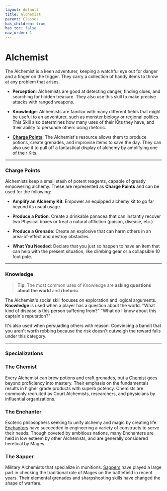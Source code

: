 ```yaml
---
layout: default
title: Alchemist
parent: Classes
has_children: true
has_toc: false
nav_order: 1
---
```


# Alchemist

The Alchemist is a keen adventurer, keeping a watchful eye out for danger and a finger on the trigger. They carry a collection of handy items to throw at any problem that arises.

- **<span style="color: {{ site.alchemist_color }}">Perception</span>**: Alchemists are good at detecting danger, finding clues, and searching for hidden treasure. They also use this skill to make precise attacks with ranged weapons.

- **<span style="color: {{ site.alchemist_color }}">Knowledge</span>**: Alchemists are familiar with many different fields that might be useful to an adventurer, such as monster biology or regional politics. This Skill also determines how many uses of their Kits they have, and their ability to persuade others using rhetoric.

- **[Charge Points](#charge-points)**: The Alchemist's resource allows them to produce potions, create grenades, and improvise items to save the day. They can also use it to pull off a fantastical display of alchemy by amplifying one of their Kits.

---

### Charge Points

Alchemists keep a small stash of potent reagents, capable of greatly empowering alchemy. These are represented as **Charge Points** and can be used for the following:

- **Amplify an Alchemy Kit**: Empower an equipped alchemy kit to go far beyond its usual usage.

- **Produce a Potion**: Create a drinkable panacea that can instantly recover two Physical boxes or treat a natural affliction (poison, disease, etc.)

- **Produce a Grenade**: Create an explosive that can harm others in an area-of-effect and destroy obstacles.

- **What You Needed**: Declare that you just so happen to have an item that can help with the present situation, like climbing gear or a collapsible 10 foot pole.

---

### Knowledge

> **Tip**: The most common uses of Knowledge are **asking questions about the world** and **rhetoric**.

The Alchemist's social skill focuses on exploration and logical arguments. **<span style="color: {{ site.alchemist_color }}">Knowledge</span>** is used when a player has a question about the world. "What kind of disease is this person suffering from?" "What do I know about this captain's reputation?"

It's also used when persuading others with reason. Convincing a bandit that you aren't worth robbing because the risk doesn't outweigh the reward falls under this category.

---

### Specializations

### <span style="color: {{ site.alchemist_color }}">The Chemist</span>

Every Alchemist can brew potions and craft grenades, but a [Chemist](../../more/specializations/chemist.html) goes beyond proficiency into mastery. Their emphasis on the fundamentals results in higher grade products with superb potency. Chemists are commonly recruited as Court Alchemists, researchers, and physicians by influential organizations.

### <span style="color: {{ site.alchemist_color }}">The Enchanter</span>

Esoteric philosophers seeking to unify alchemy and magic by creating life. [Enchanters](../../more/specializations/enchanter.html) have succeeded in engineering a variety of constructs to serve their needs. Though coveted by ambitious nations, many Enchanters are held in low esteem by other Alchemists, and are generally considered heretical by Mages.

### <span style="color: {{ site.alchemist_color }}">The Sapper</span>

Military Alchemists that specialize in munitions. [Sappers](../../more/specializations/sapper.html) have played a large part in checking the traditional role of Mages on the battlefield in recent years. Their elemental grenades and sharpshooting skills have changed the shape of warfare.
